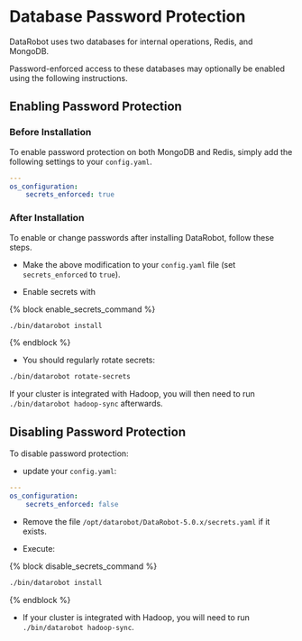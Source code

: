 # Database Password Protection

DataRobot uses two databases for internal operations, Redis, and MongoDB.

Password-enforced access to these databases may optionally be enabled using the following instructions.

## Enabling Password Protection

### Before Installation

To enable password protection on both MongoDB and Redis, simply add the following settings to your `config.yaml`.

```yaml
---
os_configuration:
    secrets_enforced: true
```

### After Installation

To enable or change passwords after installing DataRobot, follow these steps.

* Make the above modification to your `config.yaml` file (set `secrets_enforced` to `true`).

* Enable secrets with

{% block enable_secrets_command %}
```bash
./bin/datarobot install
```
{% endblock %}

* You should regularly rotate secrets:

```bash
./bin/datarobot rotate-secrets
```

If your cluster is integrated with Hadoop, you will then need to run `./bin/datarobot hadoop-sync` afterwards.

## Disabling Password Protection

To disable password protection:

* update your `config.yaml`:

```yaml
---
os_configuration:
    secrets_enforced: false
```

* Remove the file `/opt/datarobot/DataRobot-5.0.x/secrets.yaml` if it exists.

* Execute:

{% block disable_secrets_command %}
```bash
./bin/datarobot install
```
{% endblock %}

* If your cluster is integrated with Hadoop, you will need to run
`./bin/datarobot hadoop-sync`.
